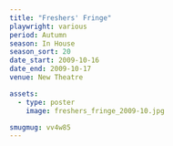 ```yaml
---
title: "Freshers' Fringe"
playwright: various
period: Autumn
season: In House
season_sort: 20
date_start: 2009-10-16
date_end: 2009-10-17
venue: New Theatre

assets:
  - type: poster
    image: freshers_fringe_2009-10.jpg

smugmug: vv4w85
---
```

